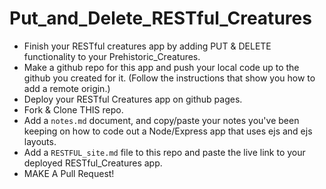 # Put_and_Delete_RESTful_Creatures

* Finish your RESTful creatures app by adding PUT & DELETE functionality to your Prehistoric_Creatures.
* Make a github repo for this app and push your local code up to the github you created for it. (Follow the instructions that show you how to add a remote origin.)
* Deploy your RESTful Creatures app on github pages.
* Fork & Clone THIS repo.
* Add a `notes.md` document, and copy/paste your notes you've been keeping on how to code out a Node/Express app that uses ejs and ejs layouts.
* Add a `RESTFUL_site.md` file to this repo and paste the live link to your deployed RESTful_Creatures app.
* MAKE A Pull Request!



